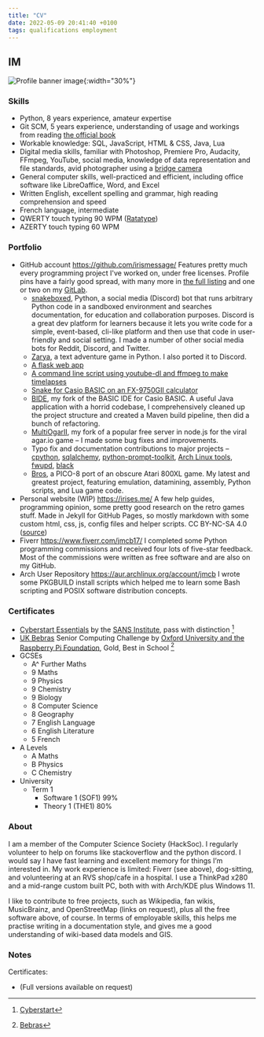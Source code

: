 ```yaml
---
title: "CV"
date: 2022-05-09 20:41:40 +0100
tags: qualifications employment
---
```


## IM

![Profile banner image](/assets/images/dog.jpg){:width="30%"}

### Skills
- Python, 8 years experience, amateur expertise
- Git SCM, 5 years experience, understanding of usage and workings from reading [the official book](https://git-scm.com/book/)
- Workable knowledge: SQL, JavaScript, HTML & CSS, Java, Lua
- Digital media skills, familiar with Photoshop, Premiere Pro, Audacity, FFmpeg, YouTube, social media, knowledge of data representation and file standards, avid photographer using a [bridge camera](https://en.wikipedia.org/wiki/Bridge_camera)
- General computer skills, well-practiced and efficient, including office software like LibreOaffice, Word, and Excel
- Written English, excellent spelling and grammar, high reading comprehension and speed
- French language, intermediate
- QWERTY touch typing 90 WPM ([Ratatype](https://www.ratatype.com/u2570919/certificate/))
- AZERTY touch typing 60 WPM

### Portfolio
- GitHub account <https://github.com/irismessage/>
    Features pretty much every programming project I've worked on, under free licenses. Profile pins have a fairly good spread, with many more in [the full listing](https://github.com/irismessage?tab=repositories) and one or two on my [GitLab](https://gitlab.com/irismessage).
    - [snakeboxed](https://github.com/irismessage/snakeboxed), Python, a social media (Discord) bot that runs arbitrary Python code in a sandboxed environment and searches documentation, for education and collaboration purposes. Discord is a great dev platform for learners because it lets you write code for a simple, event-based, cli-like platform and then use that code in user-friendly and social setting. I made a number of other social media bots for Reddit, Discord, and Twitter.
    - [Zarya](https://github.com/irismessage/zarya), a text adventure game in Python. I also ported it to Discord.
    - [A flask web app](https://github.com/irismessage/get-banned-challenge)
    - [A command line script using youtube-dl and ffmpeg to make timelapses](https://github.com/irismessage/auto-timelapse-script)
    - [Snake for Casio BASIC on an FX-9750GII calculator](https://github.com/irismessage/casio-basic)
    - [BIDE](https://github.com/irismessage/BIDE), my fork of the BASIC IDE for Casio BASIC. A useful Java application with a horrid codebase, I comprehensively cleaned up the project structure and created a Maven build pipeline, then did a bunch of refactoring.
    - [MultiOgarII](https://github.com/irismessage/MultiOgarII), my fork of a popular free server in node.js for the viral agar.io game – I made some bug fixes and improvements.
    - Typo fix and documentation contributions to major projects – [cpython](https://github.com/python/cpython/commits?author=irismessage), [sqlalchemy](https://github.com/sqlalchemy/sqlalchemy/commits?author=irismessage), [python-prompt-toolkit](https://github.com/prompt-toolkit/python-prompt-toolkit/commits?author=irismessage), [Arch Linux tools](https://gitlab.archlinux.org/archlinux/mkinitcpio/mkinitcpio/-/merge_requests/240), [fwupd](https://github.com/fwupd/fwupd/commits?author=irismessage), [black](https://github.com/psf/black/commits?author=irismessage)
    - [Bros](https://github.com/irismessage/Bros), a PICO-8 port of an obscure Atari 800XL game. My latest and greatest project, featuring emulation, datamining, assembly, Python scripts, and Lua game code.
- Personal website (WIP) <https://irises.me/>
    A few help guides, programming opinion, some pretty good research on the retro games stuff. Made in Jekyll for GitHub Pages, so mostly markdown with some custom html, css, js, config files and helper scripts. CC BY-NC-SA 4.0 ([source](https://github.com/irismessage/irismessage.github.io/))
- Fiverr <https://www.fiverr.com/jmcb17/>
    I completed some Python programming commissions and received four lots of five-star feedback. Most of the commissions were written as free software and are also on my GitHub.
- Arch User Repository <https://aur.archlinux.org/account/jmcb>
    I wrote some PKGBUILD install scripts which helped me to learn some Bash scripting and POSIX software distribution concepts.

### Certificates
- [Cyberstart Essentials](https://joincyberdiscovery.com/) by the [SANS Institute](https://www.sans.org/), pass with distinction [^1]
- [UK Bebras](https://www.bebras.uk/) Senior Computing Challenge by [Oxford University and the Raspberry Pi Foundation](https://www.bebras.uk/index.php?action=content&id=36), Gold, Best in School [^2]
- GCSEs
    - A^ Further Maths
    - 9 Maths
    - 9 Physics
    - 9 Chemistry
    - 9 Biology
    - 8 Computer Science
    - 8 Geography
    - 7 English Language
    - 6 English Literature
    - 5 French
- A Levels
    - A Maths
    - B Physics
    - C Chemistry
- University
    - Term 1
        - Software 1 (SOF1) 99%
        - Theory 1 (THE1) 80%

### About

I am a member of the Computer Science Society (HackSoc). I regularly volunteer to help on
forums like stackoverflow and the python discord. I would say I have fast learning and
excellent memory for things I’m interested in. My work experience is limited: Fiverr (see
above), dog-sitting, and volunteering at an RVS shop/cafe in a hospital. I use a ThinkPad
x280 and a mid-range custom built PC, both with with Arch/KDE plus Windows 11.

I like to contribute to free projects, such as Wikipedia, fan wikis, MusicBrainz, and OpenStreetMap (links on request), plus all the free software above, of course. In terms of employable skills, this helps me practise writing in a documentation style, and gives me a good understanding of wiki-based data models and GIS.

### Notes

Certificates:
- (Full versions available on request)
[^1]: [Cyberstart](/assets/images/cv/certificate-2d6229c3-8ed3-4125-b218-46bb7bd02678_censored.png)
[^2]: [Bebras](/assets/images/cv/YPP-10052022_small_censored.png)
